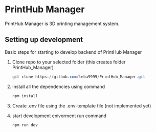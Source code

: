 # PrintHub Manager

PrintHub Manager is 3D printing management system.

## Setting up development

Basic steps for starting to develop backend of PrintHub Manager

1. Clone repo to your selected folder (this creates folder PrintHub_Manager)

   ```powershell
   git clone https://github.com/leba9999/PrintHub_Manager.git
   ```

2. install all the dependencies using command

   ```powershell
   npm install
   ```

3. Create .env file using the .env-template file (not implemented yet)

4. start development enivorment run command
   ```powershell
   npm run dev
   ```
